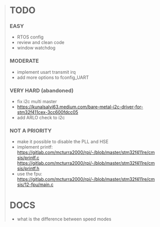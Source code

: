 > # TODO
> ### EASY
> * RTOS config
> * review and clean code
> * window watchdog
>
> ### MODERATE
> * implement usart transmit irq
> * add more options to fconfig_UART
>
> ### VERY HARD (abandoned)
> * fix i2c multi master
> * https://kunalsalvi63.medium.com/bare-metal-i2c-driver-for-stm32f411cex-3cc600fdcc05
> * add ARLO check to i2c
>
> ### NOT A PRIORITY
> * make it possible to disable the PLL and HSE
> * implement printf: https://gitlab.com/mcturra2000/rpi/-/blob/master/stm32f411re/cmsis/printf.c https://gitlab.com/mcturra2000/rpi/-/blob/master/stm32f411re/cmsis/printf.h
> * use the fpu: https://gitlab.com/mcturra2000/rpi/-/blob/master/stm32f411re/cmsis/12-fpu/main.c
>
> # DOCS
> * what is the difference between speed modes
